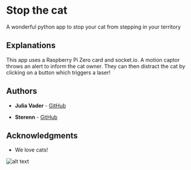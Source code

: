 # Stop the cat

A wonderful python app to stop your cat from stepping in your territory

## Explanations

This app uses a Raspberry Pi Zero card and socket.io. A motion captor throws an alert to inform the cat owner. They can then distract the cat by clicking on a button which triggers a laser!

## Authors

* **Julia Vader** - [GitHub](https://github.com/juliavader)

* **Sterenn** - [GitHub](https://github.com/SterennRD)

## Acknowledgments

* We love cats!

![alt text](https://i.gifer.com/EgDT.gif)